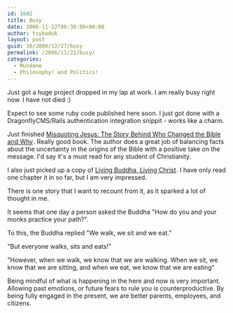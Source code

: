 ```yaml
---
id: 1602
title: Busy
date: 2006-11-22T06:38:00+00:00
author: tsykoduk
layout: post
guid: 30/2008/12/27/busy
permalink: /2006/11/22/busy/
categories:
  - Mundane
  - Philosophy! and Politics!
---
```

<p>Just got a huge project dropped in my lap at work. I am really busy right now. I have not died :)</p>


<p>Expect to see some ruby code published here soon. I just got done with a DragonflyCMS/Rails authentication integration snippit - works like a charm.</p>


<p>Just finished <a href="http://www.amazon.com/gp/product/0060738170?ie=UTF8&#38;tag=nwgamersorg-20&#38;linkCode=as2&#38;camp=1789&#38;creative=9325&#38;creativeASIN=0060738170">Misquoting Jesus: The Story Behind Who Changed the Bible and Why</a><img src="http://www.assoc-amazon.com/e/ir?t=nwgamersorg-20&#38;l=as2&#38;o=1&#38;a=0060738170" width="1" height="1" border="0" alt="" style="border:none !important; margin:0px !important;" />. Really good book. The author does a great job of balancing facts about the uncertainty in the origins of the Bible with a positive take on the message. I'd say it's a must read for any student of Christianity.</p>


<p>I also just picked up a copy of <a href="http://www.amazon.com/gp/product/1573225681?ie=UTF8&#38;tag=nwgamersorg-20&#38;linkCode=as2&#38;camp=1789&#38;creative=9325&#38;creativeASIN=1573225681">Living Buddha, Living Christ</a><img src="http://www.assoc-amazon.com/e/ir?t=nwgamersorg-20&#38;l=as2&#38;o=1&#38;a=1573225681" width="1" height="1" border="0" alt="" style="border:none !important; margin:0px !important;" />. I have only read one chapter it in so far, but I am very impressed.</p>


<p>There is one story that I want to recount from it, as it sparked a lot of thought in me.</p>


<p>It seems that one day a person asked the Buddha "How do you and your monks practice your path?".</p>


<p>To this, the Buddha replied "We walk, we sit and we eat."</p>


<p>"But everyone walks, sits and eats!"</p>


<p>"However, when we walk, we know that we are walking. When we sit, we know that we are sitting, and when we eat, we know that we are eating"</p>


<p>Being mindful of what is happening in the here and now is very important. Allowing past emotions, or future fears to rule you is counterproductive. By being fully engaged in the present, we are better parents, employees, and citizens.</p>